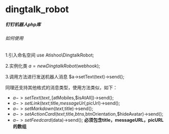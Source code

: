 # dingtalk_robot
##### 钉钉机器人php库

###### 如何使用

1.引入命名空间
use Atishoo\DingtalkRobot;

2.实例化类
$a = new DingtalkRobot($webhook);

3.调用方法进行发送机器人消息
$a->setText(text)->send();

同理还支持其他格式的消息类型，使用方法类似，如下：
- $a->setText(text,[$atMobiles,$isAtAll])->send();
- $a->setLink(text,$title,$messageUrl,$picUrl)->send();
- $a->setMarkdown(text,$title)->send();
- $a->setActionCard(text,$title,$btns,$btnOrientation,$hideAvatar)->send();
- $a->setFeedcard($data)->send(); **必须包含title，messageURL，picURL的数组**
